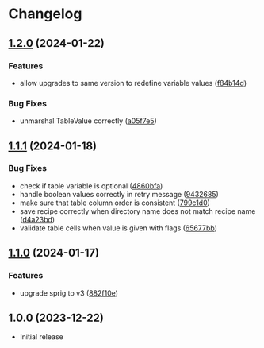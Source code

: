 # Changelog

## [1.2.0](https://github.com/futurice/jalapeno/compare/v1.1.1...v1.2.0) (2024-01-22)


### Features

* allow upgrades to same version to redefine variable values ([f84b14d](https://github.com/futurice/jalapeno/commit/f84b14db98d355f6f72c7cd74fe8391ddadbb0fd))


### Bug Fixes

* unmarshal TableValue correctly ([a05f7e5](https://github.com/futurice/jalapeno/commit/a05f7e52607a87b737710b832d3264b57f395894))

## [1.1.1](https://github.com/futurice/jalapeno/compare/v1.1.0...v1.1.1) (2024-01-18)


### Bug Fixes

* check if table variable is optional ([4860bfa](https://github.com/futurice/jalapeno/commit/4860bfa7fada9fca898894ad8a572cf6bf16620a))
* handle boolean values correctly in retry message ([9432685](https://github.com/futurice/jalapeno/commit/9432685a3c4cfac8d3746f2181cf921f54bd8e82))
* make sure that table column order is consistent ([799c1d0](https://github.com/futurice/jalapeno/commit/799c1d0fff79eceb5bd24fa181faf870765b9580))
* save recipe correctly when directory name does not match recipe name ([d4a23bd](https://github.com/futurice/jalapeno/commit/d4a23bd6c191e9f798b3597797b72ac6a55486eb))
* validate table cells when value is given with flags ([65677bb](https://github.com/futurice/jalapeno/commit/65677bbf2b142395832878c918373786eb4c6162))

## [1.1.0](https://github.com/futurice/jalapeno/compare/v1.0.0...v1.1.0) (2024-01-17)


### Features

* upgrade sprig to v3 ([882f10e](https://github.com/futurice/jalapeno/commit/882f10ec2754d6b6dc413f6fb417eaa0470e8018))

## 1.0.0 (2023-12-22)

* Initial release
